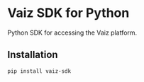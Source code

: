 # Vaiz SDK for Python

Python SDK for accessing the Vaiz platform.

## Installation

```bash
pip install vaiz-sdk
```
